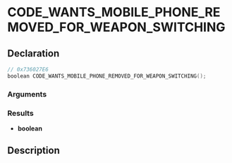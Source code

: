 # CODE_WANTS_MOBILE_PHONE_REMOVED_FOR_WEAPON_SWITCHING

## Declaration
```cpp
// 0x736027E6
boolean CODE_WANTS_MOBILE_PHONE_REMOVED_FOR_WEAPON_SWITCHING();
```

### Arguments

### Results
- **boolean**

## Description
